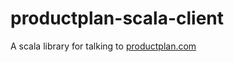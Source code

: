productplan-scala-client
========================

A scala library for talking to [productplan.com](http://productplan.com)
